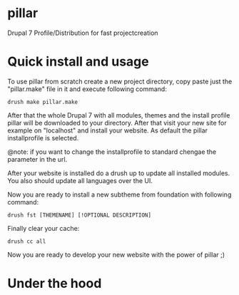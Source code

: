 pillar
======

Drupal 7 Profile/Distribution for fast projectcreation

Quick install and usage
=======================

To use pillar from scratch create a new project directory, copy paste just the "pillar.make" file in it and execute following command:

```batchfile
drush make pillar.make
```

After that the whole Drupal 7 with all modules, themes and the install profile pillar will be downloaded to your directory. After that visit your new site for example on "localhost" and install your website. As default the pillar installprofile is selected. 

@note: if you want to change the installprofile to standard chengae the parameter in the url.

After your website is installed do a drush up to update all installed modules. You also should update all languages over the UI.

Now you are ready to install a new subtheme from foundation with following command:

```batchfile
drush fst [THEMENAME] [!OPTIONAL DESCRIPTION]
```

Finally clear your cache:

```batchfile
drush cc all
```

Now you are ready to develop your new website with the power of pillar ;)

Under the hood
==============
